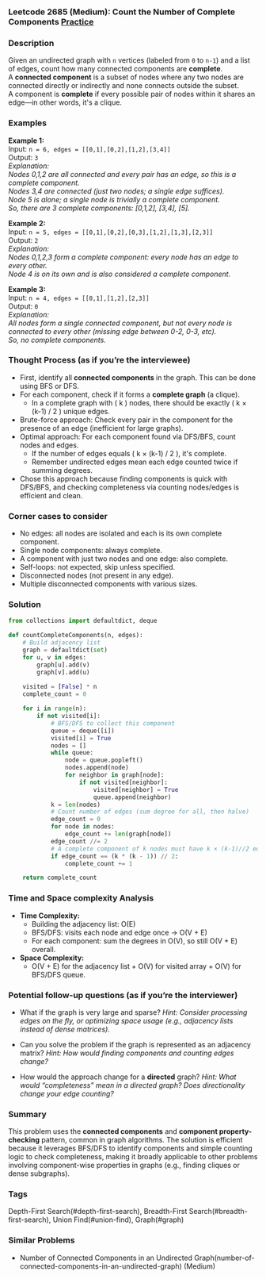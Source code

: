 ### Leetcode 2685 (Medium): Count the Number of Complete Components [Practice](https://leetcode.com/problems/count-the-number-of-complete-components)

### Description  
Given an undirected graph with `n` vertices (labeled from `0` to `n-1`) and a list of edges, count how many connected components are **complete**.  
A **connected component** is a subset of nodes where any two nodes are connected directly or indirectly and none connects outside the subset.  
A component is **complete** if every possible pair of nodes within it shares an edge—in other words, it's a clique.

### Examples  

**Example 1:**  
Input: `n = 6, edges = [[0,1],[0,2],[1,2],[3,4]]`  
Output: `3`  
*Explanation:  
Nodes 0,1,2 are all connected and every pair has an edge, so this is a complete component.  
Nodes 3,4 are connected (just two nodes; a single edge suffices).  
Node 5 is alone; a single node is trivially a complete component.  
So, there are 3 complete components: [0,1,2], [3,4], [5].*

**Example 2:**  
Input: `n = 5, edges = [[0,1],[0,2],[0,3],[1,2],[1,3],[2,3]]`  
Output: `2`  
*Explanation:  
Nodes 0,1,2,3 form a complete component: every node has an edge to every other.  
Node 4 is on its own and is also considered a complete component.*

**Example 3:**  
Input: `n = 4, edges = [[0,1],[1,2],[2,3]]`  
Output: `0`  
*Explanation:  
All nodes form a single connected component, but not every node is connected to every other (missing edge between 0-2, 0-3, etc).  
So, no complete components.*

### Thought Process (as if you’re the interviewee)  
- First, identify all **connected components** in the graph. This can be done using BFS or DFS.
- For each component, check if it forms a **complete graph** (a clique).  
  - In a complete graph with \( k \) nodes, there should be exactly \( k × (k-1) / 2 \) unique edges.
- Brute-force approach: Check every pair in the component for the presence of an edge (inefficient for large graphs).
- Optimal approach: For each component found via DFS/BFS, count nodes and edges.
  - If the number of edges equals \( k × (k-1) / 2 \), it's complete.
  - Remember undirected edges mean each edge counted twice if summing degrees.
- Chose this approach because finding components is quick with DFS/BFS, and checking completeness via counting nodes/edges is efficient and clean.

### Corner cases to consider  
- No edges: all nodes are isolated and each is its own complete component.
- Single node components: always complete.
- A component with just two nodes and one edge: also complete.
- Self-loops: not expected, skip unless specified.
- Disconnected nodes (not present in any edge).
- Multiple disconnected components with various sizes.

### Solution

```python
from collections import defaultdict, deque

def countCompleteComponents(n, edges):
    # Build adjacency list
    graph = defaultdict(set)
    for u, v in edges:
        graph[u].add(v)
        graph[v].add(u)
    
    visited = [False] * n
    complete_count = 0

    for i in range(n):
        if not visited[i]:
            # BFS/DFS to collect this component
            queue = deque([i])
            visited[i] = True
            nodes = []
            while queue:
                node = queue.popleft()
                nodes.append(node)
                for neighbor in graph[node]:
                    if not visited[neighbor]:
                        visited[neighbor] = True
                        queue.append(neighbor)
            k = len(nodes)
            # Count number of edges (sum degree for all, then halve)
            edge_count = 0
            for node in nodes:
                edge_count += len(graph[node])
            edge_count //= 2
            # A complete component of k nodes must have k × (k-1)//2 edges
            if edge_count == (k * (k - 1)) // 2:
                complete_count += 1

    return complete_count
```

### Time and Space complexity Analysis  

- **Time Complexity:**  
  - Building the adjacency list: O(E)  
  - BFS/DFS: visits each node and edge once → O(V + E)  
  - For each component: sum the degrees in O(V), so still O(V + E) overall.
- **Space Complexity:**  
  - O(V + E) for the adjacency list + O(V) for visited array + O(V) for BFS/DFS queue.

### Potential follow-up questions (as if you’re the interviewer)  

- What if the graph is very large and sparse?
  *Hint: Consider processing edges on the fly, or optimizing space usage (e.g., adjacency lists instead of dense matrices).*

- Can you solve the problem if the graph is represented as an adjacency matrix?
  *Hint: How would finding components and counting edges change?*

- How would the approach change for a **directed** graph?
  *Hint: What would “completeness” mean in a directed graph? Does directionality change your edge counting?*

### Summary
This problem uses the **connected components** and **component property-checking** pattern, common in graph algorithms. The solution is efficient because it leverages BFS/DFS to identify components and simple counting logic to check completeness, making it broadly applicable to other problems involving component-wise properties in graphs (e.g., finding cliques or dense subgraphs).

### Tags
Depth-First Search(#depth-first-search), Breadth-First Search(#breadth-first-search), Union Find(#union-find), Graph(#graph)

### Similar Problems
- Number of Connected Components in an Undirected Graph(number-of-connected-components-in-an-undirected-graph) (Medium)